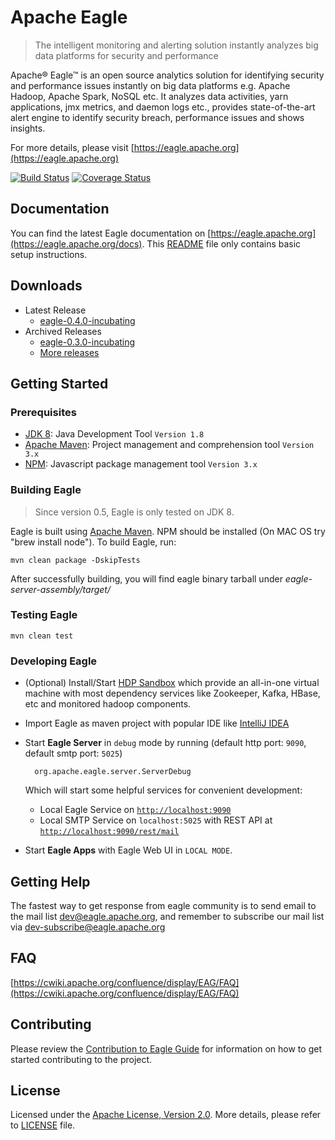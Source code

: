<!--
{% comment %}
Licensed to the Apache Software Foundation (ASF) under one or more
contributor license agreements.  See the NOTICE file distributed with
this work for additional information regarding copyright ownership.
The ASF licenses this file to you under the Apache License, Version 2.0
(the "License"); you may not use this file except in compliance with
the License.  You may obtain a copy of the License at

http://www.apache.org/licenses/LICENSE-2.0

Unless required by applicable law or agreed to in writing, software
distributed under the License is distributed on an "AS IS" BASIS,
WITHOUT WARRANTIES OR CONDITIONS OF ANY KIND, either express or implied.
See the License for the specific language governing permissions and
limitations under the License.
{% endcomment %}
-->

# Apache Eagle

>  The intelligent monitoring and alerting solution instantly analyzes big data platforms for security and performance

Apache® Eagle™ is an open source analytics solution for identifying security and performance issues instantly on big data platforms e.g. Apache Hadoop, Apache Spark, NoSQL etc. It analyzes data activities, yarn applications, jmx metrics, and daemon logs etc., provides state-of-the-art alert engine to identify security breach, performance issues and shows insights.

For more details, please visit [https://eagle.apache.org](https://eagle.apache.org)

[![Build Status](https://builds.apache.org/buildStatus/icon?job=incubator-eagle-main)](https://builds.apache.org/job/incubator-eagle-main/) 
[![Coverage Status](https://coveralls.io/repos/github/apache/incubator-eagle/badge.svg)](https://coveralls.io/github/apache/incubator-eagle)

## Documentation

You can find the latest Eagle documentation on [https://eagle.apache.org](https://eagle.apache.org/docs). This [README](README.md) file only contains basic setup instructions.

## Downloads

* Latest Release
    * [eagle-0.4.0-incubating](http://eagle.apache.org/docs/download-latest.html)
* Archived Releases
    * [eagle-0.3.0-incubating](http://eagle.apache.org/docs/download.html#0.3.0-incubating)
    * [More releases](http://eagle.apache.org/docs/download.html)

## Getting Started

### Prerequisites

* [JDK 8](https://jdk8.java.net/): Java Development Tool `Version 1.8`
* [Apache Maven](https://maven.apache.org/): Project management and comprehension tool `Version 3.x`
* [NPM](https://www.npmjs.com/): Javascript package management tool `Version 3.x`

### Building Eagle 

> Since version 0.5, Eagle is only tested on JDK 8.

Eagle is built using [Apache Maven](https://maven.apache.org/). NPM should be installed (On MAC OS try "brew install node"). To build Eagle, run:
    
    mvn clean package -DskipTests 

After successfully building, you will find eagle binary tarball under _eagle-server-assembly/target/_

### Testing Eagle 

    mvn clean test

### Developing Eagle

* (Optional) Install/Start [HDP Sandbox](http://hortonworks.com/products/sandbox/) which provide an all-in-one virtual machine with most dependency services like Zookeeper, Kafka, HBase, etc and monitored hadoop components.
* Import Eagle as maven project with popular IDE like [IntelliJ IDEA](https://www.jetbrains.com/idea/)
* Start **Eagle Server** in `debug` mode by running (default http port: `9090`, default smtp port: `5025`)

        org.apache.eagle.server.ServerDebug
  
  Which will start some helpful services for convenient development:
  * Local Eagle Service on [`http://localhost:9090`](http://localhost:9090)
  * Local SMTP Service on `localhost:5025` with REST API at [`http://localhost:9090/rest/mail`](http://localhost:9090/rest/mail)
* Start **Eagle Apps** with Eagle Web UI in `LOCAL MODE`.

## Getting Help

The fastest way to get response from eagle community is to send email to the mail list [dev@eagle.apache.org](mailto:dev@eagle.apache.org),
and remember to subscribe our mail list via [dev-subscribe@eagle.apache.org](mailto:dev-subscribe@eagle.apache.org)

## FAQ

[https://cwiki.apache.org/confluence/display/EAG/FAQ](https://cwiki.apache.org/confluence/display/EAG/FAQ)

## Contributing

Please review the [Contribution to Eagle Guide](https://cwiki.apache.org/confluence/display/EAG/Contributing+to+Eagle) for information on how to get started contributing to the project.

## License

Licensed under the [Apache License, Version 2.0](http://www.apache.org/licenses/LICENSE-2.0). More details, please refer to [LICENSE](LICENSE) file.
